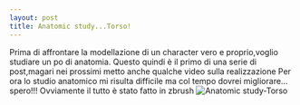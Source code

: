```yaml
---
layout: post
title: Anatomic study...Torso!
---
```

Prima di affrontare la modellazione di un character vero e proprio,voglio studiare un po di anatomia.
Questo quindi è il primo di una serie di post,magari nei prossimi metto anche qualche video sulla realizzazione
Per ora lo studio anatomico mi risulta difficile ma col tempo dovrei migliorare…spero!!!
Ovviamente il tutto è stato fatto in zbrush
<img src="{{ site.baseurl }}/assets/blog/torso_grab.jpg" alt="Anatomic study-Torso" style="width: auto;"/>
